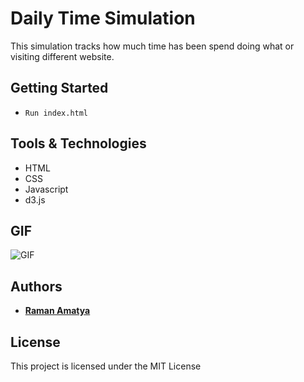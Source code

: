 # Daily Time Simulation

This simulation tracks how much time has been spend doing what or visiting different website.

## Getting Started

- ```Run index.html```

## Tools & Technologies

- HTML
- CSS
- Javascript
- d3.js

## GIF

![GIF](https://user-images.githubusercontent.com/4321549/44768137-0ef68280-ab80-11e8-97ac-4311a2271fc0.gif)

## Authors

* **[Raman Amatya](https://github.com/ramanamatya)**

## License

This project is licensed under the MIT License
